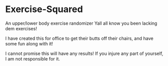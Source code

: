 # Exercise-Squared
 An upper/lower body exercise randomizer
 Yall all know you been lacking dem exercises!
 
 I have created this for office to get their butts off their chairs, and have some fun along with it!
 
 I cannot promise this will have any results! 
 If you injure any part of yourself, I am not responsible for it.
